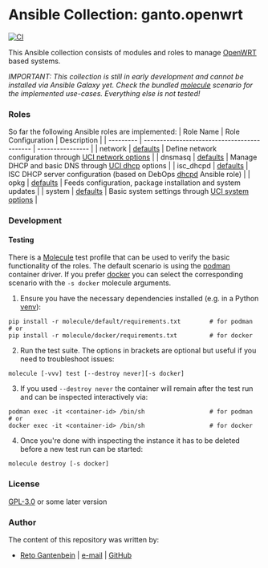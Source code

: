 # Ansible Collection: ganto.openwrt

[![CI](https://github.com/ganto/ansible-openwrt/workflows/CI/badge.svg?event=push)](https://github.com/ganto/ansible-openwrt/actions?query=workflow%3ACI)

This Ansible collection consists of modules and roles to manage [OpenWRT](https://openwrt.org/) based systems.

_IMPORTANT: This collection is still in early development and cannot be installed via Ansible Galaxy yet. Check the bundled [molecule](molecule/default) scenario for the implemented use-cases. Everything else is not tested!_

### Roles

So far the following Ansible roles are implemented:
| Role Name | Role Configuration                          | Description      |
| --------- | ------------------------------------------- | ---------------- |
| network   | [defaults](roles/network/defaults/main.yml) | Define network configuration through [UCI network options](https://openwrt.org/docs/guide-user/network/ucicheatsheet) |
| dnsmasq   | [defaults](roles/dnsmasq/defaults/main.yml) | Manage DHCP and basic DNS through [UCI dhcp](https://openwrt.org/docs/guide-user/base-system/dhcp) options |
| isc_dhcpd | [defaults](roles/isc_dhcpd/defaults.yml)    | ISC DHCP server configuration (based on DebOps [dhcpd](https://docs.debops.org/en/master/ansible/roles/dhcpd/index.html) Ansible role) |
| opkg      | [defaults](roles/opkg/defaults/main.yml)    | Feeds configuration, package installation and system updates |
| system    | [defaults](roles/system/defaults/main.yml)  | Basic system settings through [UCI system options](https://openwrt.org/docs/guide-user/base-system/system_configuration) |

### Development

#### Testing

There is a [Molecule](https://molecule.readthedocs.io/) test profile that can be used to verify the basic functionality of the roles. The default scenario is using the [podman](https://podman.io/) container driver. If you prefer [docker](https://www.docker.com/) you can select the corresponding scenario with the `-s docker` molecule arguments.

1. Ensure you have the necessary dependencies installed (e.g. in a Python [venv](https://docs.python.org/3/tutorial/venv.html)):
```
pip install -r molecule/default/requirements.txt        # for podman
# or
pip install -r molecule/docker/requirements.txt         # for docker
```
2. Run the test suite. The options in brackets are optional but useful if you need to troubleshoot issues:
```
molecule [-vvv] test [--destroy never][-s docker]
```
3. If you used `--destroy never` the container will remain after the test run and can be inspected interactively via:
```
podman exec -it <container-id> /bin/sh                  # for podman
# or
docker exec -it <container-id> /bin/sh                  # for docker
```
4. Once you're done with inspecting the instance it has to be deleted before a new test run can be started:
```
molecule destroy [-s docker]
```

### License

[GPL-3.0](https://spdx.org/licenses/GPL-3.0-or-later.html) or some later version


### Author

The content of this repository was written by:

- [Reto Gantenbein](https://linuxmonk.ch/) | [e-mail](mailto:reto.gantenbein@linuxmonk.ch) | [GitHub](https://github.com/ganto)
